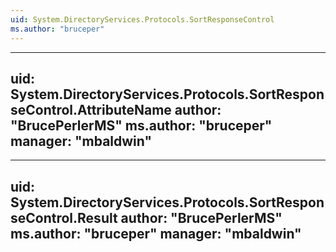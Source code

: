 ```yaml
---
uid: System.DirectoryServices.Protocols.SortResponseControl
ms.author: "bruceper"
---
```


---
uid: System.DirectoryServices.Protocols.SortResponseControl.AttributeName
author: "BrucePerlerMS"
ms.author: "bruceper"
manager: "mbaldwin"
---

---
uid: System.DirectoryServices.Protocols.SortResponseControl.Result
author: "BrucePerlerMS"
ms.author: "bruceper"
manager: "mbaldwin"
---
